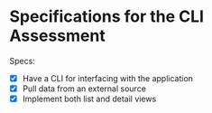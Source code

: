 # Specifications for the CLI Assessment

Specs:

* [x] Have a CLI for interfacing with the application
* [x] Pull data from an external source
* [x] Implement both list and detail views
